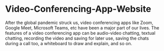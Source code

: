 # Video-Conferencing-App-Website
After the global pandemic struck us, video conferencing apps like Zoom, Google Meet, Microsoft Teams, etc have been a major part of our lives. The features of a video conferencing app can be audio-video chatting, textual chatting, recording the video and saving for later use, saving the chats during a call too, a whiteboard to draw and explain, and so on.
